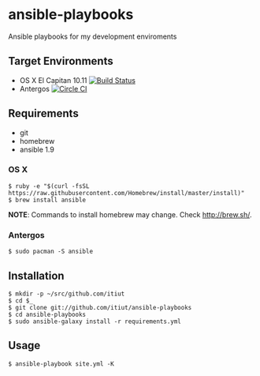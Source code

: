 ansible-playbooks
====
Ansible playbooks for my development enviroments


Target Environments
----
* OS X El Capitan 10.11 [![Build Status](https://travis-ci.org/itiut/ansible-playbooks.svg?branch=master)](https://travis-ci.org/itiut/ansible-playbooks)
* Antergos [![Circle CI](https://circleci.com/gh/itiut/ansible-playbooks.svg?style=svg&circle-token=9c4cfadd2f81035f00785fea3f4216d098380aa4)](https://circleci.com/gh/itiut/ansible-playbooks)


Requirements
----
* git
* homebrew
* ansible 1.9

### OS X
```console
$ ruby -e "$(curl -fsSL https://raw.githubusercontent.com/Homebrew/install/master/install)"
$ brew install ansible
```
**NOTE**: Commands to install homebrew may change. Check http://brew.sh/.

### Antergos
```console
$ sudo pacman -S ansible
```


Installation
----
```console
$ mkdir -p ~/src/github.com/itiut
$ cd $_
$ git clone git://github.com/itiut/ansible-playbooks
$ cd ansible-playbooks
$ sudo ansible-galaxy install -r requirements.yml
```


Usage
----
```console
$ ansible-playbook site.yml -K
```
